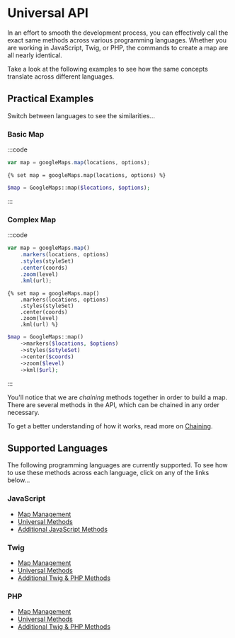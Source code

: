 # Universal API

In an effort to smooth the development process, you can effectively call the exact same methods across various programming languages. Whether you are working in JavaScript, Twig, or PHP, the commands to create a map are all nearly identical.

Take a look at the following examples to see how the same concepts translate across different languages.

## Practical Examples

Switch between languages to see the similarities...

### Basic Map

:::code
```js
var map = googleMaps.map(locations, options);
```
```twig
{% set map = googleMaps.map(locations, options) %}
```
```php
$map = GoogleMaps::map($locations, $options);
```
:::

### Complex Map

:::code
```js
var map = googleMaps.map()
    .markers(locations, options)
    .styles(styleSet)
    .center(coords)
    .zoom(level)
    .kml(url);
```
```twig
{% set map = googleMaps.map()
    .markers(locations, options)
    .styles(styleSet)
    .center(coords)
    .zoom(level)
    .kml(url) %}
```
```php
$map = GoogleMaps::map()
    ->markers($locations, $options)
    ->styles($styleSet)
    ->center($coords)
    ->zoom($level)
    ->kml($url);
```
:::

You'll notice that we are _chaining_ methods together in order to build a map. There are several methods in the API, which can be chained in any order necessary.

To get a better understanding of how it works, read more on [Chaining](/dynamic-maps/chaining/).

## Supported Languages

The following programming languages are currently supported. To see how to use these methods across each language, click on any of the links below...

### JavaScript

 - [Map Management](/dynamic-maps/map-management/)
 - [Universal Methods](/dynamic-maps/universal-methods/)
 - [Additional JavaScript Methods](/dynamic-maps/javascript-methods/)

### Twig

 - [Map Management](/dynamic-maps/map-management/)
 - [Universal Methods](/dynamic-maps/universal-methods/)
 - [Additional Twig & PHP Methods](/dynamic-maps/twig-php-methods/)

### PHP

 - [Map Management](/dynamic-maps/map-management/)
 - [Universal Methods](/dynamic-maps/universal-methods/)
 - [Additional Twig & PHP Methods](/dynamic-maps/twig-php-methods/)

